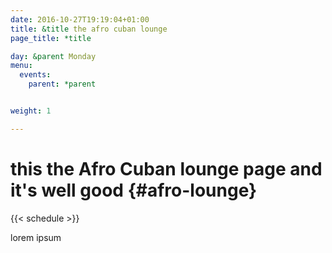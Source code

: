 ```yaml
---
date: 2016-10-27T19:19:04+01:00
title: &title the afro cuban lounge
page_title: *title

day: &parent Monday
menu:
  events:
    parent: *parent


weight: 1

---
```


# this the Afro Cuban lounge page and it's well good {#afro-lounge}

{{< schedule >}}

<!--more-->

lorem ipsum

